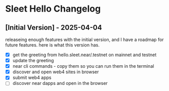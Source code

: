 # Sleet Hello Changelog







## [Initial Version] - 2025-04-04
releaseing enough features with the initial version, and I have a roadmap for future features.
here is what this version has.
- [x] get the greeting from hello.sleet.near/.testnet on mainnet and testnet
- [X] update the greeting
- [x] near cli commands - copy them so you can run them in the terminal
- [x] discover and open web4 sites in browser
- [x] submit web4 apps
- [ ] discover near dapps and open in the browser